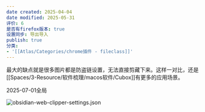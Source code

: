 ```yaml
---
date created: 2025-04-04
date modified: 2025-05-31
评价: 6
是否有firefox版本: true
设置同步: 导出导入
publish: true
分类:
- '[[Atlas/Categories/chrome插件 - fileclass]]'
---
```


最大的缺点就是很多图片都是防盗链设置，无法直接剪藏下来。这样一对比，还是[[Spaces/3-Resource/软件梳理/macos软件/Cubox]]有更多的应用场景。

2025-07-01全局


![obsidian-web-clipper-settings.json](https://drive.google.com/open?id=1FyZbK4Tzl8MYq6oH3ZxFxids0bMwhkAw)
